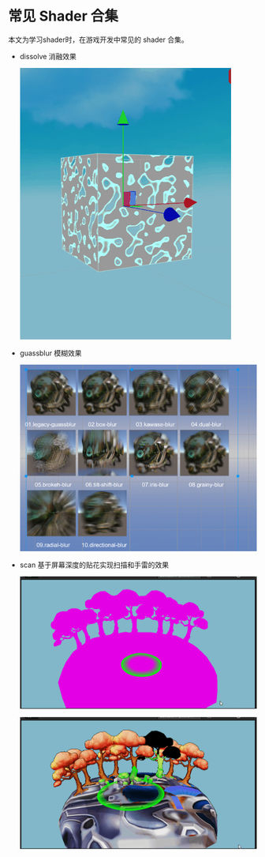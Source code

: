 # 常见 Shader 合集

本文为学习shader时，在游戏开发中常见的 shader 合集。

- dissolve 消融效果

  ![](assets/dissolve/snapshot/dissolve.gif)

- guassblur 模糊效果
  
  ![](assets/blur/snapshot/overview.png)

- scan 基于屏幕深度的贴花实现扫描和手雷的效果

  ![](assets/scan/snapshot/generator.gif)
   
  ![](assets/scan/snapshot/scan.gif)